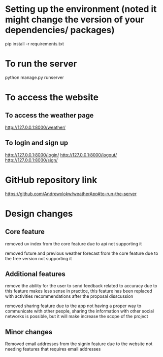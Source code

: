 # Setting up the environment (noted it might change the version of your dependencies/ packages)

pip install -r requirements.txt

# To run the server

python manage.py runserver

# To access the website

## To access the weather page
http://127.0.0.1:8000/weather/

## To login and sign up
http://127.0.0.1:8000/login/
http://127.0.0.1:8000/logout/
http://127.0.0.1:8000/sign/

# GitHub repository link
https://github.com/Andrewxlokw/weatherApp#to-run-the-server

# Design changes

## Core feature

removed uv index from the core feature due to api not supporting it

removed future and previous weather forecast from the core feature due to the free version not supporting it

## Additional features
remove the ability for the user to send feedback related to accuracy due to this feature makes less sense in practice,
this feature has been replaced with activities recommendations after the proposal disscussion

removed sharing feature due to the app not having a proper way to communicate with other people, 
sharing the information with other social networks is possible, but it will make increase the scope of the project

## Minor changes

Removed email addresses from the signin feature due to the website not needing features that requires email addresses

